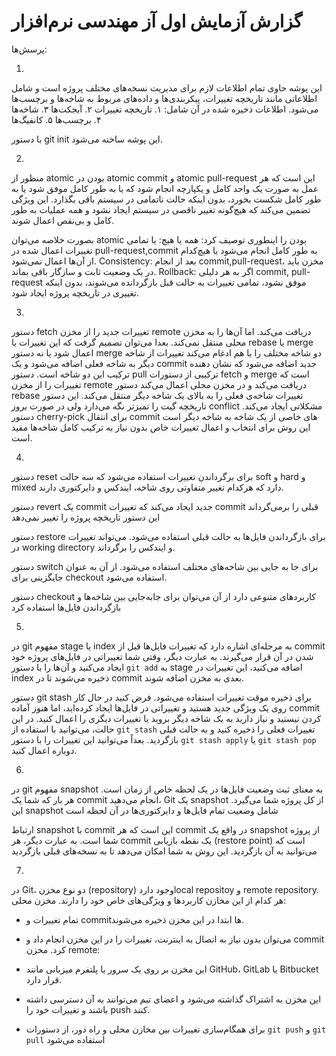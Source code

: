 # گزارش آزمایش اول آز مهندسی نرم‌افزار


پرسش‌ها:

1. 
این پوشه حاوی تمام اطلاعات لازم برای مدیریت نسخه‌های مختلف پروژه است و شامل اطلاعاتی مانند تاریخچه تغییرات، پیکربندی‌ها و داده‌های مربوط به شاخه‌ها و برچسب‌ها می‌شود.
اطلاعات ذخیره شده در آن شامل: ۱. تاریخچه تغییرات ۲. آبجکت‌ها ۳. شاخه‌ها ۴. برچسب‌ها ۵. کانفیگ‌ها

با دستور git init این پوشه ساخته می‌شود.

2.
منظور از atomic بودن در atomic commit و atomic pull-request این است که هر عمل به صورت یک واحد کامل و یکپارچه انجام شود که یا به طور کامل موفق شود یا به طور کامل شکست بخورد، بدون اینکه حالت ناتمامی در سیستم باقی بگذارد. این ویژگی تضمین می‌کند که هیچ‌گونه تغییر ناقصی در سیستم ایجاد نشود و همه عملیات به طور کامل و بی‌نقص اعمال شوند.

بصورت خلاصه می‌توان atomic بودن را اینطوری توصیف کرد:
همه یا هیچ: یا تمامی تغییرات اعمال شده در pull-request,commit به طور کامل انجام می‌شود یا هیچ‌کدام از آن‌ها اعمال نمی‌شود.
Consistency: بعد از انجام commit,pull-request، مخزن باید در یک وضعیت ثابت و سازگار باقی بماند.
Rollback: اگر به هر دلیلی commit, pull-request موفق نشود، تمامی تغییرات به حالت قبل بازگردانده می‌شوند، بدون اینکه تغییری در تاریخچه پروژه ایجاد شود.

3.
دستور fetch تغییرات جدید را از مخزن remote دریافت می‌کند. اما آن‌ها را به مخزن محلی منتقل نمی‌کند. بعدا می‌توان تصمیم گرفت که این تغییرات با rebase یا merge اعمال شود یا نه
دستور merge دو شاخه مختلف را با هم ادغام می‌کند تغییرات از شاخه دیگر به شاخه فعلی اضافه می‌شود و یک commit جدید اضافه می‌شود که نشان دهنده ترکیب این دو شاخه است.
دستور pull ترکیبی از دستورات fetch و merge است که تغییرات را از مخزن remote دریافت می‌کند و در مخزن محلی اعمال می‌کند
دستور rebase تغییرات شاخه‌ی فعلی را به بالای یک شاخه دیگر منتقل می‌کند. این دستور تاریخچه گیت را تمیزتر نگه می‌دارد ولی در صورت بروز conflict مشکلاتی ایجاد می‌کند.
دستور cherry-pick برای انتقال commit های خاصی از یک شاخه به شاخه دیگر است این روش برای انتخاب و اعمال تغییرات خاص بدون نیاز به ترکیب کامل شاخه‌ها مفید است.

4.
دستور reset برای برگرداندن تغییرات استفاده می‌شود که سه حالت soft و hard و mixed دارد که هرکدام تغییر متفاوتی روی شاخه، ایندکس و دایرکتوری دارند.

دستور revert یک commit جدید ایجاد می‌کند که تغییرات commit قبلی را برمی‌گرداند این دستور تاریخچه پروژه را تغییر نمی‌دهد

دستور restore برای بازگرداندن فایل‌ها به حالت قبلی استفاده می‌شود. می‌تواند تغییرات در working directory و  ایندکس را برگرداند.

دستور switch برای جا به جایی بین شاخه‌های مختلف استفاده می‌شود. از آن به عنوان جایگزینی برای checkout استفاده می‌شود.

دستور checkout کاربردهای متنوعی دارد از آن می‌توان برای جابه‌جایی بین شاخه‌ها و بازگرداندن فایل‌ها استفاده کرد

5.
در git مفهوم stage یا index به مرحله‌ای اشاره دارد که تغییرات فایل‌ها قبل از commit شدن در آن قرار می‌گیرند. به عبارت دیگر، وقتی شما تغییراتی در فایل‌های پروژه خود ایجاد می‌کنید و آن‌ها را با دستور `git add` به stage اضافه می‌کنید، این تغییرات در index ذخیره می‌شوند تا در commit بعدی به مخزن اضافه شوند.

دستور git stash برای ذخیره موقت تغییرات استفاده می‌شود. فرض کنید در حال کار روی یک ویژگی جدید هستید و تغییراتی در فایل‌ها ایجاد کرده‌اید، اما هنوز آماده commit کردن نیستید و نیاز دارید به یک شاخه دیگر بروید یا تغییرات دیگری را اعمال کنید. در این حالت، می‌توانید با استفاده از `git stash` تغییرات فعلی را ذخیره کنید و به حالت قبلی بازگردید. بعداً می‌توانید این تغییرات را با دستور `git stash apply` یا `git stash pop` دوباره اعمال کنید.

6.
در git مفهوم snapshot به معنای ثبت وضعیت فایل‌ها در یک لحظه خاص از زمان است. هر بار که شما یک commit انجام می‌دهید، Git یک snapshot از کل پروژه شما می‌گیرد. این snapshot شامل وضعیت تمام فایل‌ها و دایرکتوری‌ها در آن لحظه است

ارتباط snapshot با commit این است که هر commit در واقع یک snapshot از پروژه شما است. به عبارت دیگر، هر commit یک نقطه بازیابی (restore point) است که می‌توانید به آن بازگردید. این روش به شما امکان می‌دهد تا به نسخه‌های قبلی بازگردید

7.
در Git، دو نوع مخزن (repository) وجود داردlocal repositoy و remote repository. هر کدام از این مخازن کاربردها و ویژگی‌های خاص خود را دارند.
مخزن محلی:

   - تمام تغییرات و commit‌ها ابتدا در این مخزن ذخیره می‌شوند.
   - می‌توان بدون نیاز به اتصال به اینترنت، تغییرات را در این مخزن انجام داد و commit کرد.
مخزن remote:

   - این مخزن بر روی یک سرور یا پلتفرم میزبانی مانند GitHub، GitLab یا Bitbucket قرار دارد.
   - این مخزن به اشتراک گذاشته می‌شود و اعضای تیم می‌توانند به آن دسترسی داشته باشند و تغییرات خود را push کنند.
   - برای همگام‌سازی تغییرات بین مخازن محلی و راه دور، از دستورات `git push` و `git pull` استفاده می‌شود
